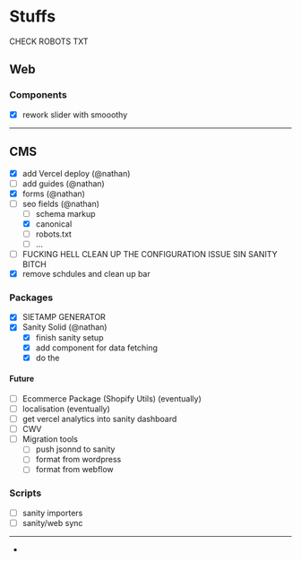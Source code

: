 # Stuffs

CHECK ROBOTS TXT

## Web

### Components

- [x] rework slider with smooothy

---

## CMS

- [x] add Vercel deploy (@nathan)
- [ ] add guides (@nathan)
- [x] forms (@nathan)
- [ ] seo fields (@nathan)
  - [ ] schema markup
  - [x] canonical
  - [ ] robots.txt
  - [ ] ...
- [ ] FUCKING HELL CLEAN UP THE CONFIGURATION ISSUE SIN SANITY BITCH
- [x] remove schdules and clean up bar

### Packages

- [x] SIETAMP GENERATOR
- [x] Sanity Solid (@nathan)
  - [x] finish sanity setup
  - [x] add component for data fetching
  - [x] do the <Slices>

#### Future

- [ ] Ecommerce Package (Shopify Utils) (eventually)
- [ ] localisation (eventually)
- [ ] get vercel analytics into sanity dashboard
- [ ] CWV
- [ ] Migration tools
  - [ ] push jsonnd to sanity
  - [ ] format from wordpress
  - [ ] format from webflow

### Scripts

- [ ] sanity importers
- [ ] sanity/web sync

---


-
